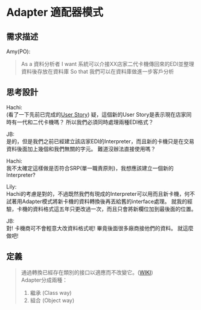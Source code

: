 # Adapter 適配器模式

## 需求描述

Amy(PO):
> As a 資料分析者
> I want 系統可以介接XX店家二代卡機傳回來的EDI並整理資料後存放在資料庫
> So that 我們可以在資料庫做進一步客戶分析


## 思考設計

Hachi:<br> 
(看了一下先前已完成的[User Story](https://ithelp.ithome.com.tw/articles/10193177))
疑，這個新的User Story是表示現在店家同時有一代和二代卡機嗎？ 所以我們必須同時處理兩種EDI格式？

JB:<br>
是的，但是我們之前已經建立該店家EDI的Interpreter，而且新的卡機只是在交易資料後面加上幾個和我們無關的字元。
難道沒辦法直接使用嗎？

Hachi:<br>
我不太確定這樣做是否符合SRP(單一職責原則)，我想應該建立一個新的Interpreter?

Lily:<br>
Hachi的考慮是對的，不過既然我們有現成的Interpreter可以用而且新卡機，何不試著用Adapter模式將新卡機的資料轉換後再丟給舊的interface處理。 就我的經驗，卡機的資料格式這五年只更改過一次，而且只會將新欄位加到最後面的位置。

JB:<br>
對! 卡機商可不會輕意大改資料格式呢! 畢竟後面很多廠商接他們的資料。 就這麼做吧!


## 定義

> 通過轉換已經存在類別的接口以適應而不改變它。([WIKI](https://en.wikipedia.org/wiki/Adapter_pattern))<br>
> Adapter分成兩種：<br>
> 1. 繼承 (Class way)
> 2. 組合 (Object way)




